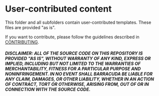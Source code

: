 # User-contributed content

This folder and all subfolders contain user-contributed templates. These files are provided "as is".

If you want to contribute, please follow the guidelines described in [CONTRIBUTING](https://github.com/barracudanetworks/ngf-automation/blob/master/CONTRIBUTING.md).

##### DISCLAIMER: ALL OF THE SOURCE CODE ON THIS REPOSITORY IS PROVIDED "AS IS", WITHOUT WARRANTY OF ANY KIND, EXPRESS OR IMPLIED, INCLUDING BUT NOT LIMITED TO THE WARRANTIES OF MERCHANTABILITY, FITNESS FOR A PARTICULAR PURPOSE AND NONINFRINGEMENT. IN NO EVENT SHALL BARRACUDA BE LIABLE FOR ANY CLAIM, DAMAGES, OR OTHER LIABILITY, WHETHER IN AN ACTION OF CONTRACT, TORT OR OTHERWISE, ARISING FROM, OUT OF OR IN CONNECTION WITH THE SOURCE CODE. #####

